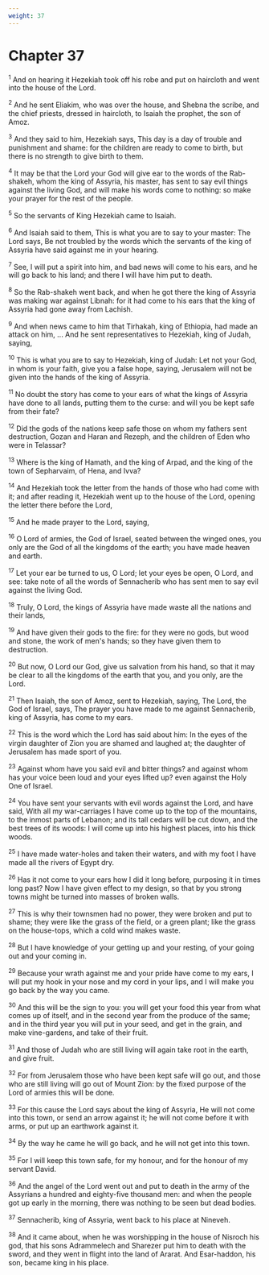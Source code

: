 ```yaml
---
weight: 37
---
```


# Chapter 37

<sup>1</sup> And on hearing it Hezekiah took off his robe and put on haircloth and went into the house of the Lord. 

<sup>2</sup> And he sent Eliakim, who was over the house, and Shebna the scribe, and the chief priests, dressed in haircloth, to Isaiah the prophet, the son of Amoz. 

<sup>3</sup> And they said to him, Hezekiah says, This day is a day of trouble and punishment and shame: for the children are ready to come to birth, but there is no strength to give birth to them. 

<sup>4</sup> It may be that the Lord your God will give ear to the words of the Rab-shakeh, whom the king of Assyria, his master, has sent to say evil things against the living God, and will make his words come to nothing: so make your prayer for the rest of the people. 

<sup>5</sup> So the servants of King Hezekiah came to Isaiah. 

<sup>6</sup> And Isaiah said to them, This is what you are to say to your master: The Lord says, Be not troubled by the words which the servants of the king of Assyria have said against me in your hearing. 

<sup>7</sup> See, I will put a spirit into him, and bad news will come to his ears, and he will go back to his land; and there I will have him put to death. 

<sup>8</sup> So the Rab-shakeh went back, and when he got there the king of Assyria was making war against Libnah: for it had come to his ears that the king of Assyria had gone away from Lachish. 

<sup>9</sup> And when news came to him that Tirhakah, king of Ethiopia, had made an attack on him, ... And he sent representatives to Hezekiah, king of Judah, saying, 

<sup>10</sup> This is what you are to say to Hezekiah, king of Judah: Let not your God, in whom is your faith, give you a false hope, saying, Jerusalem will not be given into the hands of the king of Assyria. 

<sup>11</sup> No doubt the story has come to your ears of what the kings of Assyria have done to all lands, putting them to the curse: and will you be kept safe from their fate? 

<sup>12</sup> Did the gods of the nations keep safe those on whom my fathers sent destruction, Gozan and Haran and Rezeph, and the children of Eden who were in Telassar? 

<sup>13</sup> Where is the king of Hamath, and the king of Arpad, and the king of the town of Sepharvaim, of Hena, and Ivva? 

<sup>14</sup> And Hezekiah took the letter from the hands of those who had come with it; and after reading it, Hezekiah went up to the house of the Lord, opening the letter there before the Lord, 

<sup>15</sup> And he made prayer to the Lord, saying, 

<sup>16</sup> O Lord of armies, the God of Israel, seated between the winged ones, you only are the God of all the kingdoms of the earth; you have made heaven and earth. 

<sup>17</sup> Let your ear be turned to us, O Lord; let your eyes be open, O Lord, and see: take note of all the words of Sennacherib who has sent men to say evil against the living God. 

<sup>18</sup> Truly, O Lord, the kings of Assyria have made waste all the nations and their lands, 

<sup>19</sup> And have given their gods to the fire: for they were no gods, but wood and stone, the work of men's hands; so they have given them to destruction. 

<sup>20</sup> But now, O Lord our God, give us salvation from his hand, so that it may be clear to all the kingdoms of the earth that you, and you only, are the Lord. 

<sup>21</sup> Then Isaiah, the son of Amoz, sent to Hezekiah, saying, The Lord, the God of Israel, says, The prayer you have made to me against Sennacherib, king of Assyria, has come to my ears. 

<sup>22</sup> This is the word which the Lord has said about him: In the eyes of the virgin daughter of Zion you are shamed and laughed at; the daughter of Jerusalem has made sport of you. 

<sup>23</sup> Against whom have you said evil and bitter things? and against whom has your voice been loud and your eyes lifted up? even against the Holy One of Israel. 

<sup>24</sup> You have sent your servants with evil words against the Lord, and have said, With all my war-carriages I have come up to the top of the mountains, to the inmost parts of Lebanon; and its tall cedars will be cut down, and the best trees of its woods: I will come up into his highest places, into his thick woods. 

<sup>25</sup> I have made water-holes and taken their waters, and with my foot I have made all the rivers of Egypt dry. 

<sup>26</sup> Has it not come to your ears how I did it long before, purposing it in times long past? Now I have given effect to my design, so that by you strong towns might be turned into masses of broken walls. 

<sup>27</sup> This is why their townsmen had no power, they were broken and put to shame; they were like the grass of the field, or a green plant; like the grass on the house-tops, which a cold wind makes waste. 

<sup>28</sup> But I have knowledge of your getting up and your resting, of your going out and your coming in. 

<sup>29</sup> Because your wrath against me and your pride have come to my ears, I will put my hook in your nose and my cord in your lips, and I will make you go back by the way you came. 

<sup>30</sup> And this will be the sign to you: you will get your food this year from what comes up of itself, and in the second year from the produce of the same; and in the third year you will put in your seed, and get in the grain, and make vine-gardens, and take of their fruit. 

<sup>31</sup> And those of Judah who are still living will again take root in the earth, and give fruit. 

<sup>32</sup> For from Jerusalem those who have been kept safe will go out, and those who are still living will go out of Mount Zion: by the fixed purpose of the Lord of armies this will be done. 

<sup>33</sup> For this cause the Lord says about the king of Assyria, He will not come into this town, or send an arrow against it; he will not come before it with arms, or put up an earthwork against it. 

<sup>34</sup> By the way he came he will go back, and he will not get into this town. 

<sup>35</sup> For I will keep this town safe, for my honour, and for the honour of my servant David. 

<sup>36</sup> And the angel of the Lord went out and put to death in the army of the Assyrians a hundred and eighty-five thousand men: and when the people got up early in the morning, there was nothing to be seen but dead bodies. 

<sup>37</sup> Sennacherib, king of Assyria, went back to his place at Nineveh. 

<sup>38</sup> And it came about, when he was worshipping in the house of Nisroch his god, that his sons Adrammelech and Sharezer put him to death with the sword, and they went in flight into the land of Ararat. And Esar-haddon, his son, became king in his place. 


